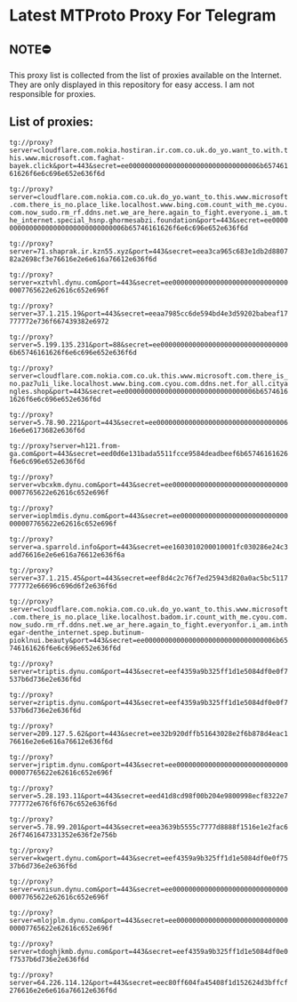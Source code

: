 # Latest MTProto Proxy For Telegram

## NOTE⛔

This proxy list is collected from the list of proxies available on the Internet. They are only displayed in this repository for easy access. I am not responsible for proxies.

## List of proxies:

`tg://proxy?server=cloudflare.com.nokia.hostiran.ir.com.co.uk.do_yo.want_to.with.this.www.microsoft.com.faghat-bayek.click&port=443&secret=ee000000000000000000000000000000006b65746161626f6e6c696e652e636f6d`

`tg://proxy?server=cloudflare.com.nokia.com.co.uk.do_yo.want_to.this.www.microsoft.com.there_is_no.place_like.localhost.www.bing.com.count_with_me.cyou.com.now_sudo.rm_rf.ddns.net.we_are_here.again_to_fight.everyone.i_am.the_internet.special_hsnp.ghormesabzi.foundation&port=443&secret=ee000000000000000000000000000000006b65746161626f6e6c696e652e636f6d`

`tg://proxy?server=71.shaprak.ir.kzn55.xyz&port=443&secret=eea3ca965c683e1db2d880782a2698cf3e76616e2e6e616a76612e636f6d`

`tg://proxy?server=xztvhl.dynu.com&port=443&secret=ee000000000000000000000000000000007765622e62616c652e696f`

`tg://proxy?server=37.1.215.19&port=443&secret=eeaa7985cc6de594bd4e3d59202babeaf17777772e736f667439382e6972`

`tg://proxy?server=5.199.135.231&port=88&secret=ee000000000000000000000000000000006b65746161626f6e6c696e652e636f6d`

`tg://proxy?server=cloudflare.com.nokia.com.co.uk.this.www.microsoft.com.there_is_no.paz7u1i_like.localhost.www.bing.com.cyou.com.ddns.net.for_all.cityangles.shop&port=443&secret=ee000000000000000000000000000000006b65746161626f6e6c696e652e636f6d`

`tg://proxy?server=5.78.90.221&port=443&secret=ee00000000000000000000000000000000616e6e6173682e636f6d`

`tg://proxy?server=h121.from-ga.com&port=443&secret=eed0d6e131bada5511fcce9584deadbeef6b65746161626f6e6c696e652e636f6d`

`tg://proxy?server=vbcxkm.dynu.com&port=443&secret=ee000000000000000000000000000000007765622e62616c652e696f`

`tg://proxy?server=ioplmdis.dynu.com&port=443&secret=ee000000000000000000000000000000007765622e62616c652e696f`

`tg://proxy?server=a.sparrold.info&port=443&secret=ee1603010200010001fc030286e24c3add76616e2e6e616a76612e636f6a`

`tg://proxy?server=37.1.215.45&port=443&secret=eef8d4c2c76f7ed25943d820a0ac5bc5117777772e66696c696d6f2e636f6d`

`tg://proxy?server=cloudflare.com.nokia.com.co.uk.do_yo.want_to.this.www.microsoft.com.there_is_no.place_like.localhost.badom.ir.count_with_me.cyou.com.now_sudo.rm_rf.ddns.net.we_ar_here.again_to_fight.everyonfor.i_am.inthegar-denthe_internet.spep.butinum-pioklnui.beauty&port=443&secret=ee000000000000000000000000000000006b65746161626f6e6c696e652e636f6d`

`tg://proxy?server=triptis.dynu.com&port=443&secret=eef4359a9b325ff1d1e5084df0e0f7537b6d736e2e636f6d`

`tg://proxy?server=zriptis.dynu.com&port=443&secret=eef4359a9b325ff1d1e5084df0e0f7537b6d736e2e636f6d`

`tg://proxy?server=209.127.5.62&port=443&secret=ee32b920dffb51643028e2f6b878d4eac176616e2e6e616a76612e636f6d`

`tg://proxy?server=jriptim.dynu.com&port=443&secret=ee000000000000000000000000000000007765622e62616c652e696f`

`tg://proxy?server=5.28.193.11&port=443&secret=eed41d8cd98f00b204e9800998ecf8322e7777772e676f6f676c652e636f6d`

`tg://proxy?server=5.78.99.201&port=443&secret=eea3639b5555c7777d8888f1516e1e2fac626f7461647331352e636f2e756b`

`tg://proxy?server=kwqert.dynu.com&port=443&secret=eef4359a9b325ff1d1e5084df0e0f7537b6d736e2e636f6d`

`tg://proxy?server=vnisun.dynu.com&port=443&secret=ee000000000000000000000000000000007765622e62616c652e696f`

`tg://proxy?server=mlojplm.dynu.com&port=443&secret=ee000000000000000000000000000000007765622e62616c652e696f`

`tg://proxy?server=tdoghjkmb.dynu.com&port=443&secret=eef4359a9b325ff1d1e5084df0e0f7537b6d736e2e636f6d`

`tg://proxy?server=64.226.114.12&port=443&secret=eec80ff604fa45408f1d152624d3bffcf276616e2e6e616a76612e636f6d`


